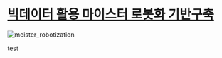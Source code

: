 # [빅데이터 활용 마이스터 로봇화 기반구축](https://meister-robotization.github.io/)

![meister_robotization](meister_robotization.png)


test
